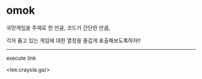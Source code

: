 # omok  
국민게임을 주제로 한 만큼, 코드가 간단한 만큼, 

각자 품고 있는 게임에 대한 열정을 즐겁게 표출해보도록하자!!

<hr/>

execute link

<lee.crayola.ga/>